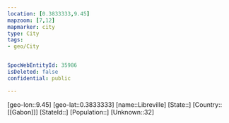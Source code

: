 ```yaml
---
location: [0.3833333,9.45]
mapzoom: [7,12] 
mapmarker: city 
type: City
tags:
- geo/City


SpocWebEntityId: 35986
isDeleted: false
confidential: public

---
```

[geo-lon::9.45]
[geo-lat::0.3833333]
[name::Libreville]
[State::]
[Country::[[Gabon]]]
[StateId::]
[Population::]
[Unknown::32]

